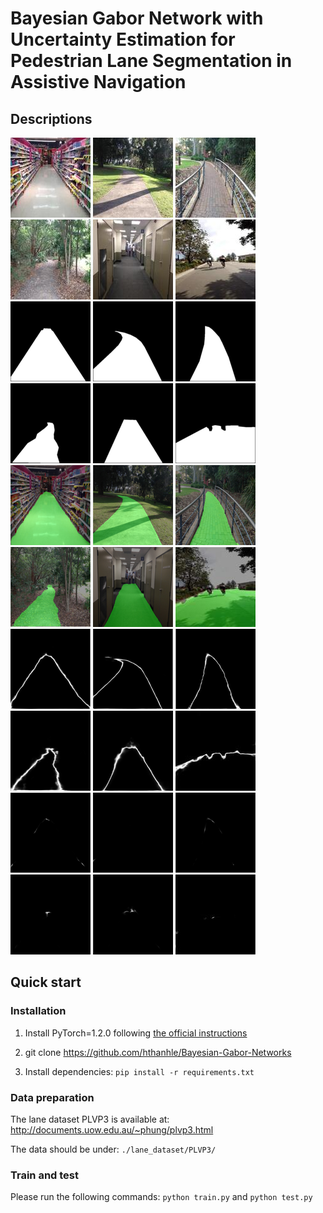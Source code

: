 # Bayesian Gabor Network with Uncertainty Estimation for Pedestrian Lane Segmentation in Assistive Navigation
## Descriptions

![alt_text](/output/image/000029.jpg) ![alt_text](/output/image/000059.jpg) ![alt_text](/output/image/000219.jpg) ![alt_text](/output/image/000371.jpg)  ![alt_text](/output/image/000981.jpg) ![alt_text](/output/image/008639.jpg) 
![alt_text](/output/groundtruth/000029.png) ![alt_text](/output/groundtruth/000059.png) ![alt_text](/output/groundtruth/000219.png) ![alt_text](/output/groundtruth/000371.png)  ![alt_text](/output/groundtruth/000981.png) ![alt_text](/output/groundtruth/008639.png) 
![alt_text](/output/segmentation/000029.png) ![alt_text](/output/segmentation/000059.png) ![alt_text](/output/segmentation/000219.png) ![alt_text](/output/segmentation/000371.png)  ![alt_text](/output/segmentation/000981.png) ![alt_text](/output/segmentation/008639.jpg) 
![alt_text](/output/aleatoric/000029.png) ![alt_text](/output/aleatoric/000059.png) ![alt_text](/output/aleatoric/000219.png) ![alt_text](/output/aleatoric/000371.png)  ![alt_text](/output/aleatoric/000981.png) ![alt_text](/output/aleatoric/008639.jpg)
![alt_text](/output/epistemic/000029.png) ![alt_text](/output/epistemic/000059.png) ![alt_text](/output/epistemic/000219.png) ![alt_text](/output/epistemic/000371.png)  ![alt_text](/output/epistemic/000981.png) ![alt_text](/output/epistemic/008639.jpg) 

## Quick start
### Installation
1. Install PyTorch=1.2.0 following [the official instructions](https://pytorch.org/)

2. git clone https://github.com/hthanhle/Bayesian-Gabor-Networks

3. Install dependencies: `pip install -r requirements.txt`

### Data preparation

The lane dataset PLVP3 is available at: http://documents.uow.edu.au/~phung/plvp3.html

The data should be under: `./lane_dataset/PLVP3/`

### Train and test

Please run the following commands: `python train.py` and `python test.py`

